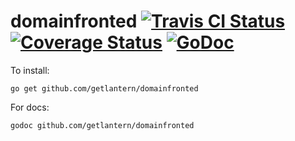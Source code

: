 domainfronted [![Travis CI Status](https://travis-ci.org/getlantern/domainfronted.svg?branch=master)](https://travis-ci.org/getlantern/domainfronted)&nbsp;[![Coverage Status](https://coveralls.io/repos/getlantern/domainfronted/badge.png)](https://coveralls.io/r/getlantern/domainfronted)&nbsp;[![GoDoc](https://godoc.org/github.com/getlantern/domainfronted?status.png)](http://godoc.org/github.com/getlantern/domainfronted)
==========
To install:

`go get github.com/getlantern/domainfronted`

For docs:

`godoc github.com/getlantern/domainfronted`